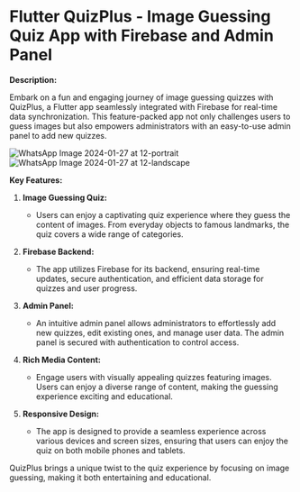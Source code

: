 # Flutter QuizPlus - Image Guessing Quiz App with Firebase and Admin Panel

**Description:**

Embark on a fun and engaging journey of image guessing quizzes with QuizPlus, a Flutter app seamlessly integrated with Firebase for real-time data synchronization. This feature-packed app not only challenges users to guess images but also empowers administrators with an easy-to-use admin panel to add new quizzes.

![WhatsApp Image 2024-01-27 at 12-portrait](https://github.com/Rohit10gt/QuizPlus/assets/122485591/04783144-b5ab-4a44-b775-4299d6a9d496)
![WhatsApp Image 2024-01-27 at 12-landscape](https://github.com/Rohit10gt/QuizPlus/assets/122485591/090f36c4-2d62-475e-af03-006cbe67b2e0)

**Key Features:**

1. **Image Guessing Quiz:**
   - Users can enjoy a captivating quiz experience where they guess the content of images. From everyday objects to famous landmarks, the quiz covers a wide range of categories.

2. **Firebase Backend:**
   - The app utilizes Firebase for its backend, ensuring real-time updates, secure authentication, and efficient data storage for quizzes and user progress.

3. **Admin Panel:**
   - An intuitive admin panel allows administrators to effortlessly add new quizzes, edit existing ones, and manage user data. The admin panel is secured with authentication to control access.

4. **Rich Media Content:**
   - Engage users with visually appealing quizzes featuring images. Users can enjoy a diverse range of content, making the guessing experience exciting and educational.


5. **Responsive Design:**
   - The app is designed to provide a seamless experience across various devices and screen sizes, ensuring that users can enjoy the quiz on both mobile phones and tablets.


QuizPlus brings a unique twist to the quiz experience by focusing on image guessing, making it both entertaining and educational.
